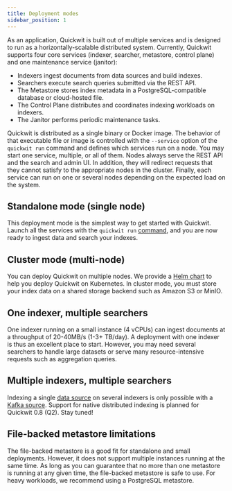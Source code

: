 ```yaml
---
title: Deployment modes
sidebar_position: 1
---
```


As an application, Quickwit is built out of multiple services and is designed to run as a horizontally-scalable distributed system. Currently, Quickwit supports four core services (indexer, searcher, metastore, control plane) and one maintenance service (janitor):

- Indexers ingest documents from data sources and build indexes.
- Searchers execute search queries submitted via the REST API.
- The Metastore stores index metadata in a PostgreSQL-compatible database or cloud-hosted file.
- The Control Plane distributes and coordinates indexing workloads on indexers.
- The Janitor performs periodic maintenance tasks.

Quickwit is distributed as a single binary or Docker image. The behavior of that executable file or image is controlled with the `--service` option of the `quickwit run` command and defines which services run on a node. You may start one service, multiple, or all of them. Nodes always serve the REST API and the search and admin UI. In addition, they will redirect requests that they cannot satisfy to the appropriate nodes in the cluster. Finally, each service can run on one or several nodes depending on the expected load on the system.

## Standalone mode (single node)

This deployment mode is the simplest way to get started with Quickwit. Launch all the services with the `quickwit run` [command](../reference/cli.md), and you are now ready to ingest data and search your indexes.

## Cluster mode (multi-node)

You can deploy Quickwit on multiple nodes. We provide a [Helm chart](kubernetes.md) to help you deploy Quickwit on Kubernetes. In cluster mode, you must store your index data on a shared storage backend such as Amazon S3 or MinIO.

## One indexer, multiple searchers

One indexer running on a small instance (4 vCPUs) can ingest documents at a throughput of 20-40MB/s (1-3+ TB/day). A deployment with one indexer is thus an excellent place to start. However, you may need several searchers to handle large datasets or serve many resource-intensive requests such as aggregation queries.

## Multiple indexers, multiple searchers

Indexing a single [data source](../configuration/source-config.md) on several indexers is only possible with a [Kafka source](../configuration/source-config.md#kafka-source).
Support for native distributed indexing is planned for Quickwit 0.8 (Q2). Stay tuned!

## File-backed metastore limitations

The file-backed metastore is a good fit for standalone and small deployments. However, it does not support multiple instances running at the same time. As long as you can guarantee that no more than one metastore is running at any given time, the file-backed metastore is safe to use. For heavy workloads, we recommend using a PostgreSQL metastore.
